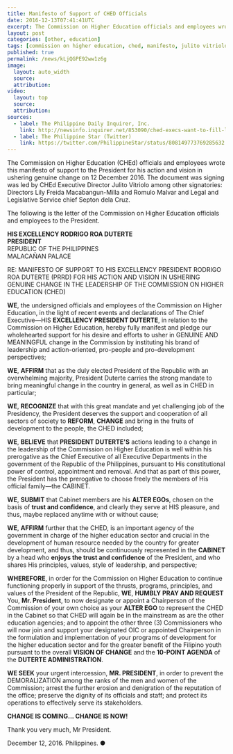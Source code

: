 ```yaml
---
title: Manifesto of Support of CHED Officials
date: 2016-12-13T07:41:41UTC
excerpt: The Commission on Higher Education officials and employees wrote this manifesto of support to the President for his action and vision in ushering genuine change on 12 December 2016.
layout: post
categories: [other, education]
tags: [commission on higher education, ched, manifesto, julito vitriolo]
published: true
permalink: /news/kLjQGPE92ww1z6g
image:
  layout: auto_width
  source: 
  attribution: 
video:
  layout: top
  source: 
  attribution: 
sources:
  - label: The Philippine Daily Inquirer, Inc.
    link: http://newsinfo.inquirer.net/853090/ched-execs-want-to-fill-licuanans-cabinet-slot#ixzz4SmTz9rYK 
  - label: The Philippine Star (Twitter)
    link: https://twitter.com/PhilippineStar/status/808149773769285632
---
```


The Commission on Higher Education (CHEd) officials and employees wrote this manifesto of support to the President for his action and vision in ushering genuine change on 12 December 2016.
The document was signing was led by CHEd Executive Director Julito Vitriolo among other signatories: Directors Lily Freida Macabangun-Milla and Romulo Malvar and Legal and Legislative Service chief Septon dela Cruz.

The following is the letter of the Commission on Higher Education officials and employees to the President.

__HIS EXCELLENCY RODRIGO ROA DUTERTE__<br>
__PRESIDENT__<br>
REPUBLIC OF THE PHILIPPINES<br>
MALACAÑAN PALACE<br>

RE: MANIFESTO OF SUPPORT TO HIS EXCELLENCY PRESIDENT RODRIGO ROA DUTERTE (PRRD) FOR HIS ACTION AND VISION IN USHERING GENUINE CHANGE IN THE LEADERSHIP OF THE COMMISSION ON HIGHER EDUCATION (CHED)

__WE__, the undersigned officials and employees of the Commission on Higher Education, in the light of recent events and declarations of The Chief Executive—HIS __EXCELLENCY PRESIDENT DUTERTE__, in relation to the Commission on Higher Education, hereby fully manifest and pledge our wholehearted support for his desire and efforts to usher in GENUINE AND MEANINGFUL change in the Commission by instituting his brand of leadership and action-oriented, pro-people and pro-development perspectives;

__WE__, __AFFIRM__ that as the duly elected President of the Republic with an overwhelming majority, President Duterte carries the strong mandate to bring meaningful change in the country in general, as well as in CHED in particular;

__WE__, __RECOGNIZE__ that with this great mandate and yet challenging job of the Presidency, the President deserves the support and cooperation of all sectors of society to __REFORM__, __CHANGE__ and bring in the fruits of development to the people, the CHED included;

__WE__, __BELIEVE__ that __PRESIDENT DUTERTE'S__ actions leading to a change in the leadership of the Commission on Higher Education is well within his prerogative as the Chief Executive of all Executive Departments in the government of the Republic of the Philippines, pursuant to His constitutional power of control, appointment and removal. And that as part of this power, the President has the prerogative to choose freely the members of His official family—the CABINET.

__WE__, __SUBMIT__ that Cabinet members are his __ALTER EGOs__, chosen on the basis of __trust and confidence__, and clearly they serve at HIS pleasure, and thus, maybe replaced anytime with or without cause;

__WE__, __AFFIRM__ further that the CHED, is an important agency of the government in charge of the higher education sector and crucial in the development of human resource needed by the country for greater development, and thus, should be continuously represented in the __CABINET__ by a head who __enjoys the trust and confidence__ of the President, and who shares His principles, values, style of leadership, and perspective;

__WHEREFORE__, in order for the Commission on Higher Education to continue functioning properly in support of the thrusts, programs, principles, and values of the President of the Republic, __WE__, __HUMBLY PRAY AND REQUEST__ You, __Mr. President__, to now designate or appoint a Chairperson of the Commission of your own choice as your __ALTER EGO__ to represent the CHED in the Cabinet so that CHED will again be in the mainstream as are the other education agencies; and to appoint the other three (3) Commissioners who will now join and support your designated OIC or appointed Chairperson in the formulation and implementation of your programs of development for the higher education sector and for the greater benefit of the Filipino youth pursuant to the overall __VISION OF CHANGE__ and the __10-POINT AGENDA__ of the __DUTERTE ADMINISTRATION__.

__WE SEEK__ your urgent intercession, __MR. PRESIDENT__, in order to prevent the DEMORALIZATION among the ranks of the men and women of the Commission; arrest the further erosion and denigration of the reputation of the office; preserve the dignity of its officials and staff; and protect its operations to effectively serve its stakeholders.

__CHANGE IS COMING... CHANGE IS NOW!__

Thank you very much, Mr President.

December 12, 2016. Philippines.
&#x25cf;
